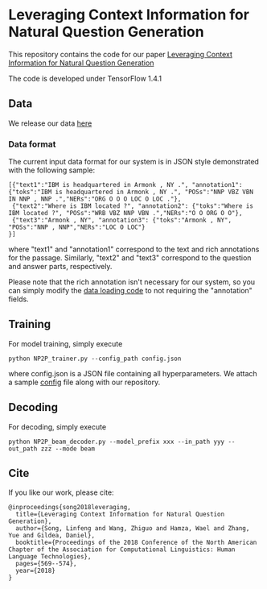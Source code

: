 # Leveraging Context Information for Natural Question Generation
This repository contains the code for our paper [Leveraging Context Information for Natural Question Generation](http://www.aclweb.org/anthology/N18-2090)

The code is developed under TensorFlow 1.4.1

## Data

We release our data [here](https://www.cs.rochester.edu/~lsong10/downloads/nqg_data.tgz)

### Data format
The current input data format for our system is in JSON style demonstrated with the following sample:
```
[{"text1":"IBM is headquartered in Armonk , NY .", "annotation1": {"toks":"IBM is headquartered in Armonk , NY .", "POSs":"NNP VBZ VBN IN NNP , NNP .","NERs":"ORG O O O LOC O LOC ."},
 {"text2":"Where is IBM located ?", "annotation2": {"toks":"Where is IBM located ?", "POSs":"WRB VBZ NNP VBN .","NERs":"O O ORG O O"},
 {"text3":"Armonk , NY", "annotation3": {"toks":"Armonk , NY", "POSs":"NNP , NNP","NERs":"LOC O LOC"}
}]
```
where "text1" and "annotation1" correspond to the text and rich annotations for the passage. Similarly, "text2" and "text3" correspond to the question and answer parts, respectively. 

Please note that the rich annotation isn't necessary for our system, so you can simply modify the [data loading code](./src/NP2P_data_stream.py#L51) to not requiring the "annotation" fields. 

## Training
For model training, simply execute
```
python NP2P_trainer.py --config_path config.json
```
where config.json is a JSON file containing all hyperparameters.
We attach a sample [config](./config.json) file along with our repository.

## Decoding
For decoding, simply execute
```
python NP2P_beam_decoder.py --model_prefix xxx --in_path yyy --out_path zzz --mode beam
```
## Cite
If you like our work, please cite:
```
@inproceedings{song2018leveraging,
  title={Leveraging Context Information for Natural Question Generation},
  author={Song, Linfeng and Wang, Zhiguo and Hamza, Wael and Zhang, Yue and Gildea, Daniel},
  booktitle={Proceedings of the 2018 Conference of the North American Chapter of the Association for Computational Linguistics: Human Language Technologies},
  pages={569--574},
  year={2018}
}
```

